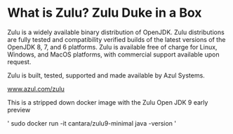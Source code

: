 # What is Zulu? Zulu Duke in a Box

Zulu is a widely available binary distribution of OpenJDK. Zulu distributions are fully tested and compatibility verified builds of the latest versions of the OpenJDK 8, 7, and 6 platforms. Zulu is available free of charge for Linux, Windows, and MacOS platforms, with commercial support available upon request.

Zulu is built, tested, supported and made available by Azul Systems.

www.azul.com/zulu

This is a stripped down docker image with the Zulu Open JDK 9 early preview

'
sudo docker run -it cantara/zulu9-minimal java -version
'

